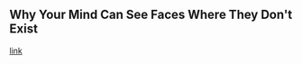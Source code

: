 ## Why Your Mind Can See Faces Where They Don't Exist

[link](https://www.psychologytoday.com/intl/blog/the-sensory-revolution/202102/why-your-mind-can-see-faces-where-they-dont-exist)
